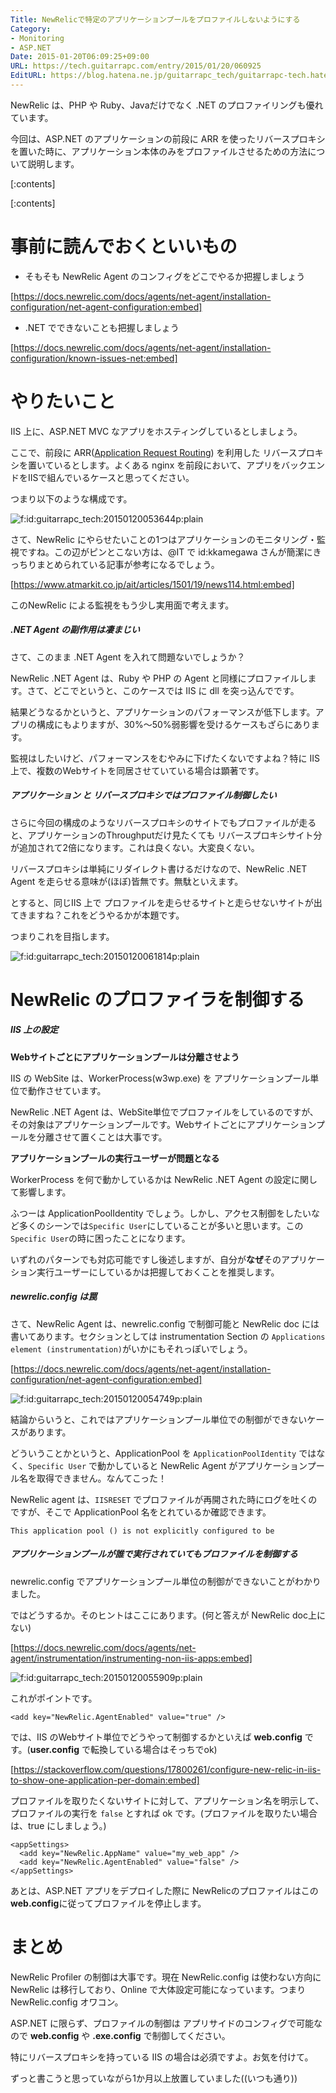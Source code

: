 ```yaml
---
Title: NewRelicで特定のアプリケーションプールをプロファイルしないようにする
Category:
- Monitoring
- ASP.NET
Date: 2015-01-20T06:09:25+09:00
URL: https://tech.guitarrapc.com/entry/2015/01/20/060925
EditURL: https://blog.hatena.ne.jp/guitarrapc_tech/guitarrapc-tech.hatenablog.com/atom/entry/8454420450077190091
---
```


NewRelic は、PHP や Ruby、Javaだけでなく .NET のプロファイリングも優れています。

今回は、ASP.NET のアプリケーションの前段に ARR を使ったリバースプロキシを置いた時に、アプリケーション本体のみをプロファイルさせるための方法について説明します。

[:contents]

[:contents]

# 事前に読んでおくといいもの

- そもそも NewRelic Agent のコンフィグをどこでやるか把握しましょう

[https://docs.newrelic.com/docs/agents/net-agent/installation-configuration/net-agent-configuration:embed]

- .NET でできないことも把握しましょう

[https://docs.newrelic.com/docs/agents/net-agent/installation-configuration/known-issues-net:embed]

# やりたいこと

IIS 上に、ASP.NET MVC なアプリをホスティングしているとしましょう。

ここで、前段に ARR([Application Request Routing](https://www.iis.net/downloads/microsoft/application-request-routing)) を利用した リバースプロキシを置いているとします。よくある nginx を前段において、アプリをバックエンドをIISで組んでいるケースと思ってください。

つまり以下のような構成です。

<p><span itemscope itemtype="https://schema.org/Photograph"><img src="https://cdn-ak.f.st-hatena.com/images/fotolife/g/guitarrapc_tech/20150120/20150120053644.png" alt="f:id:guitarrapc_tech:20150120053644p:plain" title="f:id:guitarrapc_tech:20150120053644p:plain" class="hatena-fotolife" itemprop="image"></span></p>

さて、NewRelic にやらせたいことの1つはアプリケーションのモニタリング・監視ですね。この辺がピンとこない方は、@IT で id:kkamegawa さんが簡潔にきっちりまとめられている記事が参考になるでしょう。

[https://www.atmarkit.co.jp/ait/articles/1501/19/news114.html:embed]

このNewRelic による監視をもう少し実用面で考えます。

##### .NET Agent の副作用は凄まじい

さて、このまま .NET Agent を入れて問題ないでしょうか？

NewRelic .NET Agent は、Ruby や PHP の Agent と同様にプロファイルします。さて、どこでというと、このケースでは IIS に dll を突っ込んでです。

結果どうなるかというと、アプリケーションのパフォーマンスが低下します。アプリの構成にもよりますが、30%～50%弱影響を受けるケースもざらにあります。

監視はしたいけど、パフォーマンスをむやみに下げたくないですよね？特に IIS 上で、複数のWebサイトを同居させていている場合は顕著です。

##### アプリケーション と リバースプロキシではプロファイル制御したい

さらに今回の構成のようなリバースプロキシのサイトでもプロファイルが走ると、アプリケーションのThroughputだけ見たくても リバースプロキシサイト分が追加されて2倍になります。これは良くない。大変良くない。

リバースプロキシは単純にリダイレクト書けるだけなので、NewRelic .NET Agent を走らせる意味が(ほぼ)皆無です。無駄といえます。

とすると、同じIIS 上で プロファイルを走らせるサイトと走らせないサイトが出てきますね？これをどうやるかが本題です。

つまりこれを目指します。

<p><span itemscope itemtype="https://schema.org/Photograph"><img src="https://cdn-ak.f.st-hatena.com/images/fotolife/g/guitarrapc_tech/20150120/20150120061814.png" alt="f:id:guitarrapc_tech:20150120061814p:plain" title="f:id:guitarrapc_tech:20150120061814p:plain" class="hatena-fotolife" itemprop="image"></span></p>


# NewRelic のプロファイラを制御する

##### IIS 上の設定

**Webサイトごとにアプリケーションプールは分離させよう**

IIS の WebSite は、WorkerProcess(w3wp.exe) を アプリケーションプール単位で動作させています。

NewRelic .NET Agent は、WebSite単位でプロファイルをしているのですが、その対象はアプリケーションプールです。Webサイトごとにアプリケーションプールを分離させて置くことは大事です。

**アプリケーションプールの実行ユーザーが問題となる**

WorkerProcess を何で動かしているかは NewRelic .NET Agent の設定に関して影響します。

ふつーは ApplicationPoolIdentity でしょう。しかし、アクセス制御をしたいなど多くのシーンでは```Specific User```にしていることが多いと思います。この```Specific User```の時に困ったことになります。

いずれのパターンでも対応可能ですし後述しますが、自分が**なぜ**そのアプリケーション実行ユーザーにしているかは把握しておくことを推奨します。

##### newrelic.config は罠

さて、NewRelic Agent は、newrelic.config で制御可能と NewRelic doc には書いてあります。セクションとしては instrumentation Section の ```Applications element (instrumentation)```がいかにもそれっぽいでしょう。

[https://docs.newrelic.com/docs/agents/net-agent/installation-configuration/net-agent-configuration:embed]

<p><span itemscope itemtype="https://schema.org/Photograph"><img src="https://cdn-ak.f.st-hatena.com/images/fotolife/g/guitarrapc_tech/20150120/20150120054749.png" alt="f:id:guitarrapc_tech:20150120054749p:plain" title="f:id:guitarrapc_tech:20150120054749p:plain" class="hatena-fotolife" itemprop="image"></span></p>

結論からいうと、これではアプリケーションプール単位での制御ができないケースがあります。

どういうことかというと、ApplicationPool を ```ApplicationPoolIdentity``` ではなく、```Specific User``` で動かしていると NewRelic Agent がアプリケーションプール名を取得できません。なんてこった！

NewRelic agent は、```IISRESET``` でプロファイルが再開された時にログを吐くのですが、そこで ApplicationPool 名をとれているか確認できます。

```
This application pool () is not explicitly configured to be
```

##### アプリケーションプールが誰で実行されていてもプロファイルを制御する

newrelic.config でアプリケーションプール単位の制御ができないことがわかりました。

ではどうするか。そのヒントはここにあります。(何と答えが NewRelic doc上にない)

[https://docs.newrelic.com/docs/agents/net-agent/instrumentation/instrumenting-non-iis-apps:embed]

<p><span itemscope itemtype="https://schema.org/Photograph"><img src="https://cdn-ak.f.st-hatena.com/images/fotolife/g/guitarrapc_tech/20150120/20150120055909.png" alt="f:id:guitarrapc_tech:20150120055909p:plain" title="f:id:guitarrapc_tech:20150120055909p:plain" class="hatena-fotolife" itemprop="image"></span></p>

これがポイントです。

```
<add key="NewRelic.AgentEnabled" value="true" />
```
では、IIS のWebサイト単位でどうやって制御するかといえば **web.config** です。(**user.config** で転換している場合はそっちでok)

[https://stackoverflow.com/questions/17800261/configure-new-relic-in-iis-to-show-one-application-per-domain:embed]

プロファイルを取りたくないサイトに対して、アプリケーション名を明示して、プロファイルの実行を ```false``` とすれば ok です。(プロファイルを取りたい場合は、true にしましょう。)

```
<appSettings>
  <add key="NewRelic.AppName" value="my_web_app" />
  <add key="NewRelic.AgentEnabled" value="false" />
</appSettings>
```

あとは、ASP.NET アプリをデプロイした際に NewRelicのプロファイルはこの **web.config**に従ってプロファイルを停止します。


# まとめ

NewRelic Profiler の制御は大事です。現在 NewRelic.config は使わない方向に NewRelic は移行しており、Online で大体設定可能になっています。つまりNewRelic.config オワコン。

ASP.NET に限らず、プロファイルの制御は アプリサイドのコンフィグで可能なので **web.config** や **.exe.config** で制御してください。

特にリバースプロキシを持っている IIS の場合は必須ですよ。お気を付けて。

ずっと書こうと思っていながら1か月以上放置していました((いつも通り))
